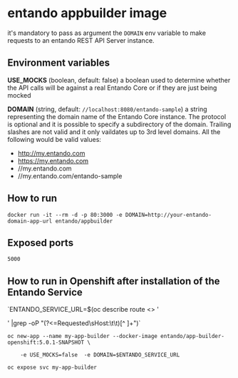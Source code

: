 # entando appbuilder image

it's mandatory to pass as argument the `DOMAIN` env variable  to make requests to an entando REST API Server instance.

## Environment variables

__USE_MOCKS__ (boolean, default: false)
a boolean used to determine whether the API calls will be against a real Entando Core or if they are just being mocked

__DOMAIN__ (string, default: `//localhost:8080/entando-sample`)
a string representing the domain name of the Entando Core instance. The protocol is optional and it is possible to specify a subdirectory of the domain. Trailing slashes are not valid and it only vaildates up to 3rd level domains.
All the following would be valid values:

* http://my.entando.com
* https://my.entando.com
* //my.entando.com
* //my.entando.com/entando-sample

## How to run

`docker run -it --rm -d -p 80:3000 -e DOMAIN=http://your-entando-domain-app-url entando/appbuilder`

## Exposed ports

`5000`

## How to run in Openshift after installation of the Entando Service

`ENTANDO_SERVICE_URL=$(oc describe route <<name of your entando service>> \'

'    |grep -oP "(?<=Requested\sHost:\t\t)[^ ]+")`

`oc new-app --name my-app-builder --docker-image entando/app-builder-openshift:5.0.1-SNAPSHOT \`

`    -e USE_MOCKS=false  -e DOMAIN=$ENTANDO_SERVICE_URL`

`oc expose svc my-app-builder`



